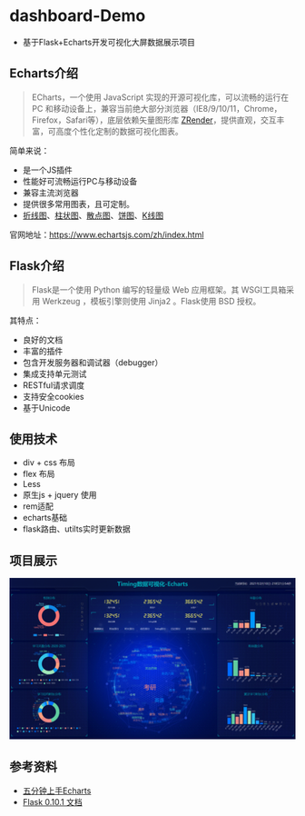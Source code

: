 # dashboard-Demo

- 基于Flask+Echarts开发可视化大屏数据展示项目

## Echarts介绍

> ECharts，一个使用 JavaScript 实现的开源可视化库，可以流畅的运行在 PC 和移动设备上，兼容当前绝大部分浏览器（IE8/9/10/11，Chrome，Firefox，Safari等），底层依赖矢量图形库 [ZRender](https://github.com/ecomfe/zrender)，提供直观，交互丰富，可高度个性化定制的数据可视化图表。

简单来说：

- 是一个JS插件
- 性能好可流畅运行PC与移动设备
- 兼容主流浏览器
- 提供很多常用图表，且可定制。
- [折线图](https://www.echartsjs.com/zh/option.html#series-line)、[柱状图](https://www.echartsjs.com/zh/option.html#series-bar)、[散点图](https://www.echartsjs.com/zh/option.html#series-scatter)、[饼图](https://www.echartsjs.com/zh/option.html#series-pie)、[K线图](https://www.echartsjs.com/zh/option.html#series-candlestick)

官网地址：https://www.echartsjs.com/zh/index.html

## Flask介绍

> Flask是一个使用 Python 编写的轻量级 Web 应用框架。其 WSGI工具箱采用 Werkzeug ，模板引擎则使用 Jinja2 。Flask使用 BSD 授权。

其特点：

- 良好的文档
- 丰富的插件
- 包含开发服务器和调试器（debugger）
- 集成支持单元测试
- RESTful请求调度
- 支持安全cookies
- 基于Unicode

## 使用技术

- div + css 布局
- flex 布局
- Less
- 原生js + jquery 使用
- rem适配
- echarts基础
- flask路由、utilts实时更新数据

## 项目展示

![echarts.png](https://github.com/C-Circle/dashboard-Demo/blob/main/images/Dashborad-Demo.png)

## 参考资料

- [五分钟上手Echarts](https://echarts.apache.org/zh/tutorial.html)
- [Flask 0.10.1 文档](http://docs.jinkan.org/docs/flask/tutorial/introduction.html)
